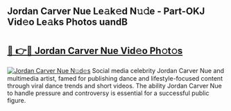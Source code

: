## Jordan Carver Nue Le𝚊k𝚎d N𝚞𝚍e - Part-OKJ Vid𝚎o Le𝚊ks Photos uandB

# <h2><a href="http://fb4q9h.evod.top/?m=Jordan+Carver+Nue">🔗 👉🔴 Jordan Carver Nue Vid𝚎o Ph𝚘t𝚘s</a></h2>

[![Jordan Carver Nue N𝚞d𝚎s](https://i.imgur.com/8V9OHl7.gif)](http://fb4q9h.evod.top/?m=Jordan+Carver+Nue)
Social media celebrity Jordan Carver Nue and multimedia artist, famed for publishing dance and lifestyle-focused content through viral dance trends and short videos. The ability Jordan Carver Nue to handle pressure and controversy is essential for a successful public figure. 
